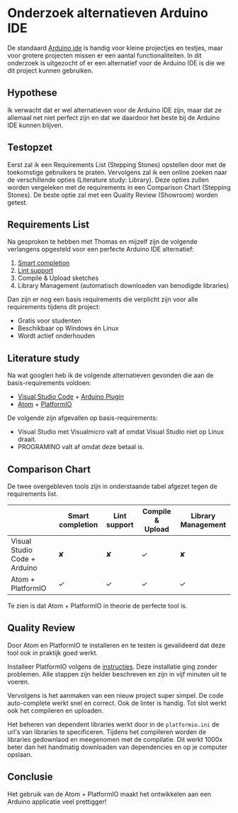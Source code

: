 # Onderzoek alternatieven Arduino IDE
De standaard [Arduino ide](https://www.arduino.cc/en/Main/OldSoftwareReleases) is handig voor kleine projectjes en testjes, maar voor grotere projecten missen er een aantal functionaliteiten. In dit onderzoek is uitgezocht of er een alternatief voor de Arduino IDE is die we dit project kunnen gebruiken.

## Hypothese
Ik verwacht dat er wel alternatieven voor de Arduino IDE zijn, maar dat ze allemaal net niet perfect zijn en dat we daardoor het beste bij de Arduino IDE kunnen blijven.

## Testopzet
Eerst zal ik een Requirements List (Stepping Stones) opstellen door met de toekomstige gebruikers te praten. Vervolgens zal ik een online zoeken naar de verschillende opties (Literature study: Library). Deze opties zullen worden vergeleken met de requirements in een Comparison Chart (Stepping Stones). De beste optie zal met een Quality Review (Showroom) worden getest. 

## Requirements List
Na gesproken te hebben met Thomas en mijzelf zijn de volgende verlangens opgesteld voor een perfecte Arduino IDE alternatief:
1. [Smart completion](https://en.wikipedia.org/wiki/Autocomplete#In_source_code_editors)
2. [Lint support](https://en.wikipedia.org/wiki/Lint_%28software%29)
3. Compile & Upload sketches
4. Library Management (automatisch downloaden van benodigde libraries)

Dan zijn er nog een basis requirements die verplicht zijn voor alle requirements tijdens dit project:
* Gratis voor studenten
* Beschikbaar op Windows én Linux
* Wordt actief onderhouden

## Literature study
Na wat googlen heb ik de volgende alternatieven gevonden die aan de basis-requirements voldoen:
* [Visual Studio Code](https://code.visualstudio.com/) + [Arduino Plugin](https://marketplace.visualstudio.com/items?itemName=vsciot-vscode.vscode-arduino)
* [Atom](https://atom.io/) + [PlatformIO](http://platformio.org/)

De volgende zijn afgevallen op basis-requirements:
* Visual Studio met Visualmicro valt af omdat Visual Studio niet op Linux draait.
* PROGRAMINO valt af omdat deze betaal is.


## Comparison Chart
De twee overgebleven tools zijn in onderstaande tabel afgezet tegen de requirements list.

|                              | Smart completion | Lint support | Compile & Upload  | Library Management |
| ---------------------------- | ---------------- | ------------ | ----------------- | ------------------ |
| Visual Studio Code + Arduino | ✘                | ✘            | ✓                 | ✘                  |
| Atom + PlatformIO            | ✓                | ✓            | ✓                 | ✓                  |

Te zien is dat Atom + PlatformIO in theorie de perfecte tool is. 

## Quality Review
Door Atom en PlatformIO te installeren en te testen is gevalideerd dat deze tool ook in praktijk goed werkt.

Installeer PlatformIO volgens de [instructies](http://docs.platformio.org/en/latest/ide/atom.html#installation). Deze installatie ging zonder problemen. Alle stappen zijn helder beschreven en zijn in vijf minuten uit te voeren.

Vervolgens is het aanmaken van een nieuw project super simpel. De code auto-complete werkt snel en correct. Ook de linter is handig. Tot slot werkt ook het compileren en uploaden.

Het beheren van dependent libraries werkt door in de `platformio.ini` de url's van libraries te specificeren. Tijdens het compileren worden de libraries gedownlaod en meegenomen met de compilatie. Dit werkt 1000x beter dan het handmatig downloaden van dependencies en op je computer opslaan.

## Conclusie
Het gebruik van de Atom + PlatformIO maakt het ontwikkelen aan een Arduino applicatie veel prettigger! 


